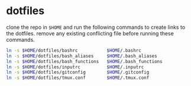 # dotfiles

clone the repo in `$HOME` and run the following commands to create links to the dotfiles.
remove any existing conflicting file before running these commands.

```bash
ln -s $HOME/dotfiles/bashrc           $HOME/.bashrc
ln -s $HOME/dotfiles/bash_aliases     $HOME/.bash_aliases
ln -s $HOME/dotfiles/bash_functions   $HOME/.bash_functions
ln -s $HOME/dotfiles/inputrc          $HOME/.inputrc
ln -s $HOME/dotfiles/gitconfig        $HOME/.gitconfig
ln -s $HOME/dotfiles/tmux.conf        $HOME/.tmux.conf
```
